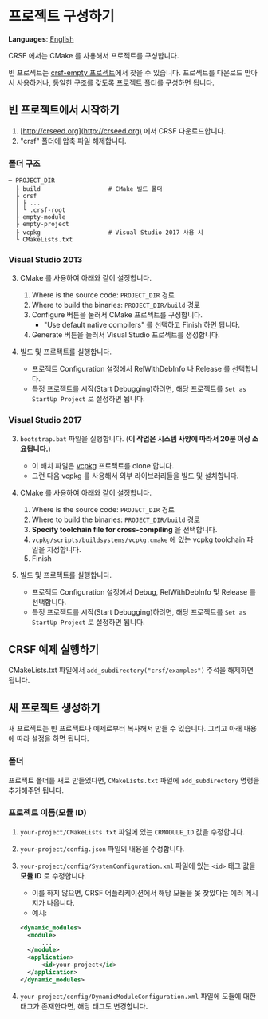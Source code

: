 # 프로젝트 구성하기
**Languages**: [English](../setup_projects.md)

CRSF 에서는 CMake 를 사용해서 프로젝트를 구성합니다.

빈 프로젝트는 [crsf-empty 프로젝트](https://github.com/chic-yukim/crsf-empty)에서 찾을 수 있습니다.
프로젝트를 다운로드 받아서 사용하거나, 동일한 구조를 갖도록 프로젝트 폴더를 구성하면 됩니다.



## 빈 프로젝트에서 시작하기
1. [http://crseed.org](http://crseed.org) 에서 CRSF 다운로드합니다.
2. "crsf" 폴더에 압축 파일 해제합니다.

### 폴더 구조
```
─ PROJECT_DIR
  ├ build                   # CMake 빌드 폴더
  ├ crsf
  │ ├ ...
  │ └ .crsf-root
  ├ empty-module
  ├ empty-project
  ├ vcpkg                   # Visual Studio 2017 사용 시
  └ CMakeLists.txt
```

### Visual Studio 2013
3. CMake 를 사용하여 아래와 같이 설정합니다.
   1. Where is the source code: `PROJECT_DIR` 경로
   2. Where to build the binaries: `PROJECT_DIR/build` 경로
   3. Configure 버튼을 눌러서 CMake 프로젝트를 구성합니다.
      - "Use default native compilers" 를 선택하고 Finish 하면 됩니다.
   4. Generate 버튼을 눌러서 Visual Studio 프로젝트를 생성합니다.

4. 빌드 및 프로젝트를 실행합니다.
   - 프로젝트 Configuration 설정에서 RelWithDebInfo 나 Release 를 선택합니다.
   - 특정 프로젝트를 시작(Start Debugging)하려면, 해당 프로젝트를 `Set as StartUp Project` 로 설정하면 됩니다.

### Visual Studio 2017
3. `bootstrap.bat` 파일을 실행합니다. (**이 작업은 시스템 사양에 따라서 20분 이상 소요됩니다.**)
   - 이 배치 파일은 [vcpkg](https://github.com/Microsoft/vcpkg) 프로젝트를 clone 합니다.
   - 그런 다음 vcpkg 를 사용해서 외부 라이브러리들을 빌드 및 설치합니다.

4. CMake 를 사용하여 아래와 같이 설정합니다.
   1. Where is the source code: `PROJECT_DIR` 경로
   2. Where to build the binaries: `PROJECT_DIR/build` 경로
   3. **Specify toolchain file for cross-compiling** 을 선택합니다.
   4. `vcpkg/scripts/buildsystems/vcpkg.cmake` 에 있는 vcpkg toolchain 파일을 지정합니다.
   5. Finish

5. 빌드 및 프로젝트를 실행합니다.
   - 프로젝트 Configuration 설정에서 Debug, RelWithDebInfo 및 Release 를 선택합니다.
   - 특정 프로젝트를 시작(Start Debugging)하려면, 해당 프로젝트를 `Set as StartUp Project` 로 설정하면 됩니다.



## CRSF 예제 실행하기
CMakeLists.txt 파일에서 `add_subdirectory("crsf/examples")` 주석을 해제하면 됩니다.



## 새 프로젝트 생성하기
새 프로젝트는 빈 프로젝트나 예제로부터 복사해서 만들 수 있습니다.
그리고 아래 내용에 따라 설정을 하면 됩니다.

### 폴더
프로젝트 폴더를 새로 만들었다면, `CMakeLists.txt` 파일에 `add_subdirectory` 명령을 추가해주면 됩니다.

### 프로젝트 이름(모듈 ID)
1. `your-project/CMakeLists.txt` 파일에 있는 `CRMODULE_ID` 값을 수정합니다.
2. `your-project/config.json` 파일의 내용을 수정합니다.
3. `your-project/config/SystemConfiguration.xml` 파일에 있는 `<id>` 태그 값을 **모듈 ID** 로 수정합니다.
   - 이를 하지 않으면, CRSF 어플리케이션에서 해당 모듈을 몾 찾았다는 에러 메시지가 나옵니다.
   - 예시:
   ```xml
   <dynamic_modules>
     <module>
         ...
     </module>
     <application>
         <id>your-project</id>
     </application>
   </dynamic_modules>
   ```

4. `your-project/config/DynamicModuleConfiguration.xml` 파일에 모듈에 대한 태그가 존재한다면, 해당 태그도 변경합니다.
